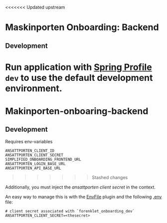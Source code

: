 <<<<<<< Updated upstream
# Maskinporten Onboarding: Backend

## Development

Run application with [Spring Profile](https://www.baeldung.com/spring-profiles) `dev` to use the default development environment.
=======
# Makinporten-onboaring-backend

## Development

Requires env-variables 
```
ANSATTPORTEN_CLIENT_ID
ANSATTPORTEN_CLIENT_SECRET
SIMPLIFIED_ONBOARDING_FRONTEND_URL
ANSATTPORTEN_LOGIN_BASE_URL
ANSATTPORTEN_API_BASE_URL
```
>>>>>>> Stashed changes

Additionally, you must inject the _ansattporten client secret_ in the context.

An easy way to manage this is with the [EnvFile](https://plugins.jetbrains.com/plugin/7861-envfile) plugin and the following [.env](.env) file:
```
# client secret associated with `forenklet_onboarding_dev`
ANSATTPORTEN_CLIENT_SECRET=<thesecret>
```
